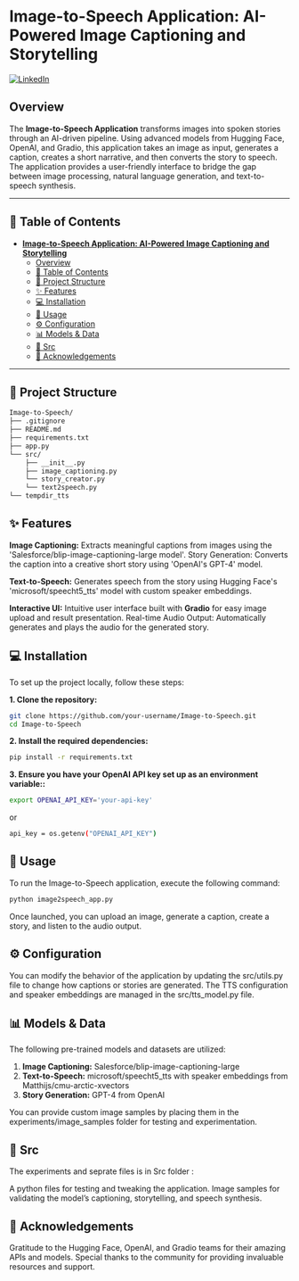 # **Image-to-Speech Application: AI-Powered Image Captioning and Storytelling**

[![LinkedIn](https://img.shields.io/badge/LinkedIn-Connect-blue?style=for-the-badge&logo=linkedin)](https://www.linkedin.com/in/ali-nawaz-khattak/)

## Overview

The **Image-to-Speech Application** transforms images into spoken stories through an AI-driven pipeline. Using advanced models from Hugging Face, OpenAI, and Gradio, this application takes an image as input, generates a caption, creates a short narrative, and then converts the story to speech. The application provides a user-friendly interface to bridge the gap between image processing, natural language generation, and text-to-speech synthesis.

---

## 📝 Table of Contents

- [**Image-to-Speech Application: AI-Powered Image Captioning and Storytelling**](#image-to-speech-application-ai-powered-image-captioning-and-storytelling)
  - [Overview](#overview)
  - [📝 Table of Contents](#-table-of-contents)
  - [📁 Project Structure](#-project-structure)
  - [✨ Features](#-features)
  - [💻 Installation](#-installation)
  - [🚀 Usage](#-usage)
  - [⚙️ Configuration](#️-configuration)
  - [📊 Models \& Data](#-models--data)
  - [🔬 Src](#-src)
  - [🙏 Acknowledgements](#-acknowledgements)

---

## 📁 Project Structure

```bash
Image-to-Speech/
├── .gitignore
├── README.md
├── requirements.txt
├── app.py
└── src/
    ├── __init__.py
    ├── image_captioning.py
    └── story_creator.py
    └── text2speech.py
└── tempdir_tts
```

## ✨ Features

**Image Captioning:** Extracts meaningful captions from images using the 'Salesforce/blip-image-captioning-large model'.
Story Generation: Converts the caption into a creative short story using 'OpenAI's GPT-4' model.

**Text-to-Speech:** Generates speech from the story using Hugging Face's 'microsoft/speecht5_tts' model with custom speaker embeddings.

**Interactive UI:** Intuitive user interface built with **Gradio** for easy image upload and result presentation.
Real-time Audio Output: Automatically generates and plays the audio for the generated story.


## 💻 Installation

To set up the project locally, follow these steps:

**1. Clone the repository:**

```bash
git clone https://github.com/your-username/Image-to-Speech.git
cd Image-to-Speech
```

**2. Install the required dependencies:**

```bash
pip install -r requirements.txt
```

**3. Ensure you have your OpenAI API key set up as an environment variable::**

```bash
export OPENAI_API_KEY='your-api-key' 
```
or

```bash
api_key = os.getenv("OPENAI_API_KEY")
```

## 🚀 Usage

To run the Image-to-Speech application, execute the following command:

```bash
python image2speech_app.py
```

<p>Once launched, you can upload an image, generate a caption, create a story, and listen to the audio output.</p>

## ⚙️ Configuration

<p>You can modify the behavior of the application by updating the src/utils.py file to change how captions or stories are generated.
The TTS configuration and speaker embeddings are managed in the src/tts_model.py file.</p>

## 📊 Models & Data

The following pre-trained models and datasets are utilized:

1. **Image Captioning:** Salesforce/blip-image-captioning-large
2. **Text-to-Speech:** microsoft/speecht5_tts with speaker embeddings from Matthijs/cmu-arctic-xvectors
3. **Story Generation:** GPT-4 from OpenAI

You can provide custom image samples by placing them in the experiments/image_samples folder for testing and experimentation.

## 🔬 Src

The experiments and seprate files is in Src folder :

A python files for testing and tweaking the application.
Image samples for validating the model’s captioning, storytelling, and speech synthesis.

## 🙏 Acknowledgements

Gratitude to the Hugging Face, OpenAI, and Gradio teams for their amazing APIs and models. Special thanks to the community for providing invaluable resources and support.